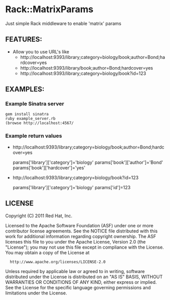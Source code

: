 # Rack::MatrixParams

Just simple Rack middleware to enable 'matrix' params

## FEATURES:

- Allow you to use URL's like 
  - http://localhost:9393/library;category=biology/book;author=Bond;hardcover=yes
  - http://localhost:9393/library/book;author=Bond;hardcover=yes
  - http://localhost:9393/library;category=biology/book?id=123

## EXAMPLES:

### Example Sinatra server

    gem install sinatra
    ruby example_server.rb
    (browse http://localhost:4567/

### Example return values

- http://localhost:9393/library;category=biology/book;author=Bond;hardcover=yes

    params['library']['category']='biology'
    params['book']['author']='Bond'
    params['book']['hardcover']='yes'

- http://localhost:9393/library;category=biology/book?id=123

    params['library']['category']='biology'
    params['id']=123

## LICENSE

Copyright (C) 2011 Red Hat, Inc.

Licensed to the Apache Software Foundation (ASF) under one or more
contributor license agreements.  See the NOTICE file distributed with
this work for additional information regarding copyright ownership.  The
ASF licenses this file to you under the Apache License, Version 2.0 (the
"License"); you may not use this file except in compliance with the
License.  You may obtain a copy of the License at

      http://www.apache.org/licenses/LICENSE-2.0

Unless required by applicable law or agreed to in writing, software
distributed under the License is distributed on an "AS IS" BASIS, WITHOUT
WARRANTIES OR CONDITIONS OF ANY KIND, either express or implied.  See the
License for the specific language governing permissions and limitations
under the License.
